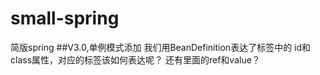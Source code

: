 # small-spring
简版spring
##V3.0,单例模式添加
我们用BeanDefinition表达了<bean>标签中的 id和class属性，对应的<property>标签该如何表达呢？
还有<property>里面的ref和value？